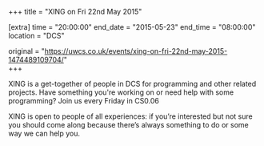 +++
title = "XING on Fri 22nd May 2015"

[extra]
time = "20:00:00"
end_date = "2015-05-23"
end_time = "08:00:00"
location = "DCS"

original = "https://uwcs.co.uk/events/xing-on-fri-22nd-may-2015-1474489109704/"    
+++

XING is a get-together of people in DCS for programming and other related projects. Have something you're working on or need help with some programming? Join us every Friday in CS0.06

XING is open to people of all experiences: if you’re interested but not sure you should come along because there’s always something to do or some way we can help you.

